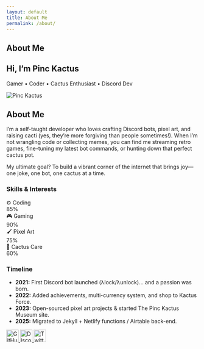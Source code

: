 ```yaml
---
layout: default
title: About Me
permalink: /about/
---
```


<!-- Hero -->
<section class="py-5">
  <div class="container">
    <h1>About Me</h1>
    <h1 class="display-4 text-white">Hi, I’m Pinc Kactus</h1>
    <p class="lead text-white-50">Gamer • Coder • Cactus Enthusiast • Discord Dev</p>
</section>


<!-- Bio + Photo -->
<section class="container py-5">
  <div class="row align-items-center">
    <div class="col-md-4 text-center">
      <img src="{{ '/assets/img/profile.jpg' | relative_url }}"
           alt="Pinc Kactus"
           class="img-fluid rounded-circle border"
           style="max-width: 250px;">
    </div>
    <div class="col-md-8">
      <h2>About Me</h2>
      <p>
        I’m a self-taught developer who loves crafting Discord bots, pixel art, and raising cacti
        (yes, they’re more forgiving than people sometimes!). When I’m not wrangling code or
        collecting memes, you can find me streaming retro games, fine-tuning my latest bot commands,
        or hunting down that perfect cactus pot.
      </p>
      <p>
        My ultimate goal? To build a vibrant corner of the internet that brings joy—one joke,
        one bot, one cactus at a time.
      </p>
    </div>
  </div>
</section>

<!-- Skills -->
<section class="container py-5">
  <h3>Skills & Interests</h3>
  <div class="mb-3">
    <label>⚙️ Coding</label>
    <div class="progress">
      <div class="progress-bar bg-success" role="progressbar" style="width: 85%">85%</div>
    </div>
  </div>
  <div class="mb-3">
    <label>🎮 Gaming</label>
    <div class="progress">
      <div class="progress-bar bg-info" role="progressbar" style="width: 90%">90%</div>
    </div>
  </div>
  <div class="mb-3">
    <label>🖌 Pixel Art</label>
    <div class="progress">
      <div class="progress-bar bg-warning" role="progressbar" style="width: 75%">75%</div>
    </div>
  </div>
  <div class="mb-3">
    <label>🌵 Cactus Care</label>
    <div class="progress">
      <div class="progress-bar bg-danger" role="progressbar" style="width: 60%">60%</div>
    </div>
  </div>
</section>

<!-- Timeline -->
<section class="container py-5">
  <h3>Timeline</h3>
  <ul class="timeline list-unstyled position-relative">
    <li class="mb-4">
      <strong>2021:</strong> First Discord bot launched (λlock/λunlock)… and a passion was born.
    </li>
    <li class="mb-4">
      <strong>2022:</strong> Added achievements, multi-currency system, and shop to Kactus Force.
    </li>
    <li class="mb-4">
      <strong>2023:</strong> Open-sourced pixel art projects & started The Pinc Kactus Museum site.
    </li>
    <li class="mb-4">
      <strong>2025:</strong> Migrated to Jekyll + Netlify functions / Airtable back-end.
    </li>
  </ul>
</section>

<!-- Social Links -->
<section class="container text-center py-5">
  <a href="https://github.com/your-username" target="_blank" class="mx-2">
    <img src="https://simpleicons.org/icons/github.svg" width="32" alt="GitHub">
  </a>
  <a href="https://discord.gg/your-invite" target="_blank" class="mx-2">
    <img src="https://simpleicons.org/icons/discord.svg" width="32" alt="Discord">
  </a>
  <a href="https://twitter.com/your-handle" target="_blank" class="mx-2">
    <img src="https://simpleicons.org/icons/twitter.svg" width="32" alt="Twitter">
  </a>
</section>
